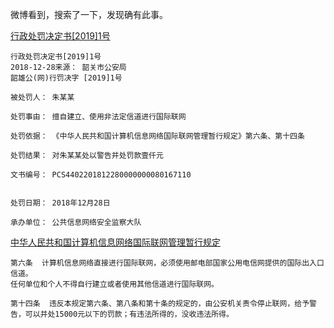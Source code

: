 微博看到，搜索了一下，发现确有此事。

[行政处罚决定书[2019]1号](http://www.gdgafz.alldayfilm.com/bookDetail.html?type=1&id=1134323)

    行政处罚决定书[2019]1号
    2018-12-28来源： 韶关市公安局
    韶雄公(网)行罚决字 [2019]1号

    被处罚人： 朱某某

    处罚事由： 擅自建立、使用非法定信道进行国际联网

    处罚依据： 《中华人民共和国计算机信息网络国际联网管理暂行规定》第六条、第十四条

    处罚结果： 对朱某某处以警告并处罚款壹仟元

    文书编号： PCS4402201812280000000080167110


    处罚日期： 2018年12月28日

    承办单位： 公共信息网络安全监察大队
    

[中华人民共和国计算机信息网络国际联网管理暂行规定](http://www.miit.gov.cn/n1146285/n1146352/n3054355/n3057656/n3057661/c3559457/content.html)

    第六条  计算机信息网络直接进行国际联网，必须使用邮电部国家公用电信网提供的国际出入口信道。
    任何单位和个人不得自行建立或者使用其他信道进行国际联网。

    第十四条  违反本规定第六条、第八条和第十条的规定的，由公安机关责令停止联网，给予警告，可以并处15000元以下的罚款；有违法所得的，没收违法所得。